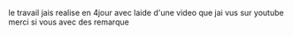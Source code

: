 le travail jais realise en 4jour avec laide d'une video que jai vus sur youtube merci si vous avec des remarque
